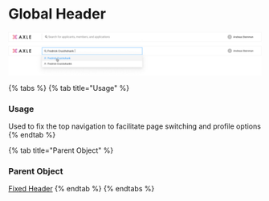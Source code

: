 # Global Header

![Global Header with Search Bar](../../.gitbook/assets/global-header.png)

{% tabs %}
{% tab title="Usage" %}
### Usage

 Used to fix the top navigation to facilitate page switching and profile options
{% endtab %}

{% tab title="Parent Object" %}
### Parent Object

[Fixed Header](https://ant.design/components/layout/#components-layout-demo-fixed)
{% endtab %}
{% endtabs %}



